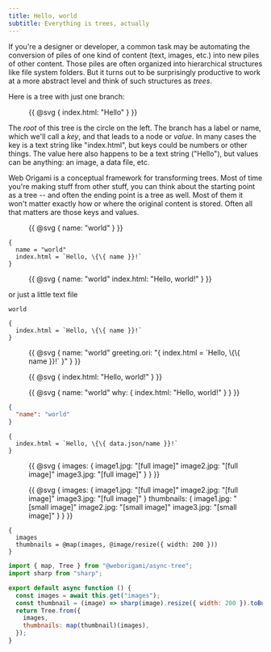```yaml
---
title: Hello, world
subtitle: Everything is trees, actually
---
```


If you're a designer or developer, a common task may be automating the conversion of piles of one kind of content (text, images, etc.) into new piles of other content. Those piles are often organized into hierarchical structures like file system folders. But it turns out to be surprisingly productive to work at a more abstract level and think of such structures as _trees_.

Here is a tree with just one branch:

<figure>
{{
  @svg {
    index.html: "Hello"
  }
}}
</figure>

The _root_ of this tree is the circle on the left. The branch has a label or name, which we'll call a _key_, and that leads to a node or _value_. In many cases the key is a text string like "index.html", but keys could be numbers or other things. The value here also happens to be a text string ("Hello"), but values can be anything: an image, a data file, etc.

Web Origami is a conceptual framework for transforming trees. Most of time you're making stuff from other stuff, you can think about the starting point as a tree -- and often the ending point is a tree as well. Most of them it won't matter exactly how or where the original content is stored. Often all that matters are those keys and values.

<figure>
{{
  @svg {
    name: "world"
  }
}}
</figure>

```
{
  name = "world"
  index.html = `Hello, \{\{ name }}!`
}
```

<figure>
{{
  @svg {
    name: "world"
    index.html: "Hello, world!"
  }
}}
</figure>

or just a little text file

```
world
```

```
{
  index.html = `Hello, \{\{ name }}!`
}
```

<figure>
{{
  @svg {
    name: "world"
    greeting.ori: "{ index.html = `Hello, \{\{ name }}!` }"
  }
}}
</figure>

<figure>
{{
  @svg {
    index.html: "Hello, world!"
  }
}}
</figure>

<figure>
{{
  @svg {
    name: "world"
    why: {
      index.html: "Hello, world!"
    }
  }
}}
</figure>

```json
{
  "name": "world"
}
```

```
{
  index.html = `Hello, \{\{ data.json/name }}!`
}
```

<figure>
{{
  @svg {
    images: {
      image1.jpg: "[full image]"
      image2.jpg: "[full image]"
      image3.jpg: "[full image]"
    }
  }
}}
</figure>

<figure>
{{
  @svg {
    images: {
      image1.jpg: "[full image]"
      image2.jpg: "[full image]"
      image3.jpg: "[full image]"
    }
    thumbnails: {
      image1.jpg: "[small image]"
      image2.jpg: "[small image]"
      image3.jpg: "[small image]"
    }
  }
}}
</figure>

```
{
  images
  thumbnails = @map(images, @image/resize({ width: 200 }))
}
```

```js
import { map, Tree } from "@weborigami/async-tree";
import sharp from "sharp";

export default async function () {
  const images = await this.get("images");
  const thumbnail = (image) => sharp(image).resize({ width: 200 }).toBuffer();
  return Tree.from({
    images,
    thumbnails: map(thumbnail)(images),
  });
}
```
